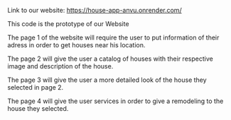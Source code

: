 Link to our website: https://house-app-anvu.onrender.com/


This code is the prototype of our Website

The page 1 of the website will require the user to put information of their adress in order to get houses near his location.

The page 2 will give the user a catalog of houses with their respective image and description of the house.

The page 3 will give the user a more detailed look of the house they selected in page 2.

The page 4 will give the user services in order to give a remodeling to the house they selected.
